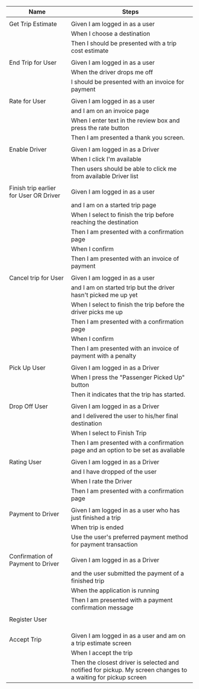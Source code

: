 | Name                                    |  Steps |
|----------------------------------------|---------------------------------------------------------------------------------|
                                        |
|Get Trip Estimate                       |  Given I am logged in as a user
                                        |  When I choose a destination
                                        |  Then I should be presented with a trip cost estimate|
                                        |
|End Trip for User                       |  Given I am logged in as a user
                                        |  When the driver drops me off
                                        |  I should be presented with an invoice for payment|
                                        |
|Rate for User                           |  Given I am logged in as a user
                                        |  and I am on an invoice page
                                        |  When I enter text in the review box and press the rate button
                                        |  Then I am presented a thank you screen.|
                                        |
|Enable Driver                           |  Given I am logged in as a Driver
                                        |  When I click I'm available
                                        |  Then users should be able to click me from available Driver list|
                                        |
|Finish trip earlier for User OR Driver  |  Given I am logged in as a user
                                        |  and I am on a started trip page
                                        |  When I select to finish the trip before reaching the destination
                                        |  Then I am presented with a confirmation page
                                        |  When I confirm
                                        |  Then I am presented with an invoice of payment|
                                        |
|Cancel trip for User                    |  Given I am logged in as a user
                                        |  and I am on started trip but the driver hasn't picked me up yet
                                        |  When I select to finish the trip before the driver picks me up
                                        |  Then I am presented with a confirmation page
                                        |  When I confirm
                                        |  Then I am presented with an invoice of payment with a penalty|
                                        |
|Pick Up User                            |  Given I am logged in as a Driver
                                        |  When I press the "Passenger Picked Up" button
                                        |  Then it indicates that the trip has started.|
                                        |
|Drop Off User                           |  Given I am logged in as a Driver
                                        |  and I delivered the user to his/her final destination
                                        |  When I select to Finish Trip
                                        |  Then I am presented with a confirmation page and an option to be set as avaliable|
                                        |
|Rating User                             |  Given I am logged in as a Driver
                                        |  and I have dropped of the user
                                        |  When I rate the Driver
                                        |  Then I am presented with a confirmation page|
                                        |
|Payment to Driver                       |  Given I am logged in as a user who has just finished a trip
                                        |  When trip is ended
                                        |  Use the user's preferred payment method for payment transaction|
                                        |
|Confirmation of Payment to Driver       |  Given I am logged in as a Driver
                                        |  and the user submitted the payment of a finished trip
                                        |  When the application is running
                                        |  Then I am presented with a payment confirmation message|
                                        |
|Register User                           |
                                        |
                                        |
                                        | |
|Accept Trip                             |  Given I am logged in as a user and am on a trip estimate screen
                                        |  When I accept the trip
                                        |  Then the closest driver is selected and notified for pickup. My screen changes to a waiting for pickup screen|
